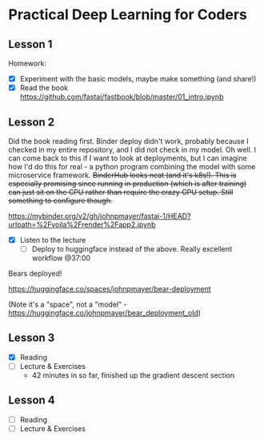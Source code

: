 
# Practical Deep Learning for Coders

## Lesson 1

Homework:

- [x] Experiment with the basic models, maybe make something (and share!)
- [x] Read the book <https://github.com/fastai/fastbook/blob/master/01_intro.ipynb>

## Lesson 2

Did the book reading first. Binder deploy didn't work, probably because I checked
in my entire repository, and I did not check in my model. Oh well. I can come
back to this if I want to look at deployments, but I can imagine how I'd do
this for real - a python program combining the model with some microservice
framework. ~~BinderHub looks neat (and it's k8s!). This is especially promising
since running in production (which is after training) can just sit on the CPU
rather than require the crazy GPU setup. Still something to configure though.~~

<https://mybinder.org/v2/gh/johnpmayer/fastai-1/HEAD?urlpath=%2Fvoila%2Frender%2Fapp2.ipynb>

- [x] Listen to the lecture
  - [ ] Deploy to huggingface instead of the above. Really excellent workflow @37:00

Bears deployed!

<https://huggingface.co/spaces/johnpmayer/bear-deployment>

(Note it's a "space", not a "model" - <https://huggingface.co/johnpmayer/bear_deployment_old>)

## Lesson 3

- [x] Reading
- [ ] Lecture & Exercises
  - 42 minutes in so far, finished up the gradient descent section

## Lesson 4

- [ ] Reading
- [ ] Lecture & Exercises
